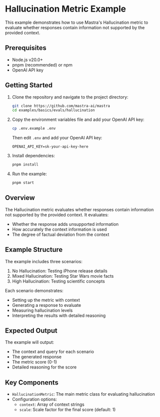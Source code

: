 # Hallucination Metric Example

This example demonstrates how to use Mastra's Hallucination metric to evaluate whether responses contain information not supported by the provided context.

## Prerequisites

- Node.js v20.0+
- pnpm (recommended) or npm
- OpenAI API key

## Getting Started

1. Clone the repository and navigate to the project directory:

   ```bash
   git clone https://github.com/mastra-ai/mastra
   cd examples/basics/evals/hallucination
   ```

2. Copy the environment variables file and add your OpenAI API key:

   ```bash
   cp .env.example .env
   ```

   Then edit `.env` and add your OpenAI API key:

   ```env
   OPENAI_API_KEY=sk-your-api-key-here
   ```

3. Install dependencies:

   ```bash
   pnpm install
   ```

4. Run the example:

   ```bash
   pnpm start
   ```

## Overview

The Hallucination metric evaluates whether responses contain information not supported by the provided context. It evaluates:

- Whether the response adds unsupported information
- How accurately the context information is used
- The degree of factual deviation from the context

## Example Structure

The example includes three scenarios:

1. No Hallucination: Testing iPhone release details
2. Mixed Hallucination: Testing Star Wars movie facts
3. High Hallucination: Testing scientific concepts

Each scenario demonstrates:

- Setting up the metric with context
- Generating a response to evaluate
- Measuring hallucination levels
- Interpreting the results with detailed reasoning

## Expected Output

The example will output:

- The context and query for each scenario
- The generated response
- The metric score (0-1)
- Detailed reasoning for the score

## Key Components

- `HallucinationMetric`: The main metric class for evaluating hallucination
- Configuration options:
  - `context`: Array of context strings
  - `scale`: Scale factor for the final score (default: 1)
